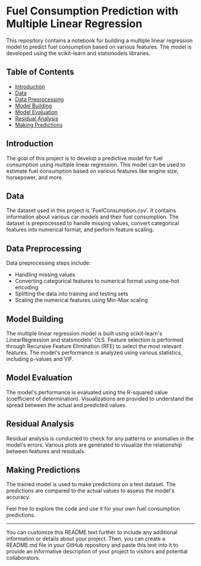 # Fuel Consumption Prediction with Multiple Linear Regression

This repository contains a notebook for building a multiple linear regression model to predict fuel consumption based on various features. The model is developed using the scikit-learn and statsmodels libraries. 

## Table of Contents

- [Introduction](#introduction)
- [Data](#data)
- [Data Preprocessing](#data-preprocessing)
- [Model Building](#model-building)
- [Model Evaluation](#model-evaluation)
- [Residual Analysis](#residual-analysis)
- [Making Predictions](#making-predictions)

## Introduction

The goal of this project is to develop a predictive model for fuel consumption using multiple linear regression. This model can be used to estimate fuel consumption based on various features like engine size, horsepower, and more.

## Data

The dataset used in this project is 'FuelConsumption.csv'. It contains information about various car models and their fuel consumption. The dataset is preprocessed to handle missing values, convert categorical features into numerical format, and perform feature scaling.

## Data Preprocessing

Data preprocessing steps include:
- Handling missing values
- Converting categorical features to numerical format using one-hot encoding
- Splitting the data into training and testing sets
- Scaling the numerical features using Min-Max scaling

## Model Building

The multiple linear regression model is built using scikit-learn's LinearRegression and statsmodels' OLS. Feature selection is performed through Recursive Feature Elimination (RFE) to select the most relevant features. The model's performance is analyzed using various statistics, including p-values and VIF.

## Model Evaluation

The model's performance is evaluated using the R-squared value (coefficient of determination). Visualizations are provided to understand the spread between the actual and predicted values.

## Residual Analysis

Residual analysis is conducted to check for any patterns or anomalies in the model's errors. Various plots are generated to visualize the relationship between features and residuals.

## Making Predictions

The trained model is used to make predictions on a test dataset. The predictions are compared to the actual values to assess the model's accuracy.

Feel free to explore the code and use it for your own fuel consumption predictions.

---

You can customize this README text further to include any additional information or details about your project. Then, you can create a README.md file in your GitHub repository and paste this text into it to provide an informative description of your project to visitors and potential collaborators.

